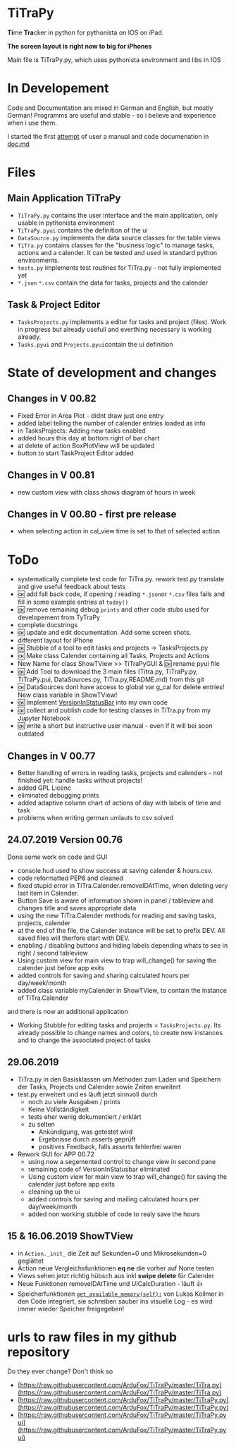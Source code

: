 # TiTraPy
**Ti**me **Tra**cker in python for pythonista on IOS on iPad.

**The screen layout is right now to big for iPhones**

Main file is TiTraPy.py, which uses pythonista environment and libs in IOS


# In Developement

Code and Documentation are mixed in German and English, but mostly German!
Programms are useful and stable - so i believe and experience when i use them.

I started the first [attempt](doc.md) of user a manual and code documenation in [doc.md](doc.md)

# Files

## Main Application TiTraPy
* `TiTraPy.py` contains the user interface and the main application, only usable in pythonista environment
* `TiTraPy.pyui` contains the definition of the ui
* `DataSource.py` implements the data source classes for the table views
* `TiTra.py` contains classes for the "business logic" to manage tasks, actions and a calender. It can be tested and used in standard python environments.
* `tests.py` implements test routines for TiTra.py - not fully implemented yet
* `*.json` `*.csv` contain the data for tasks, projects and the calender

## Task & Project Editor
* `TasksProjects.py` implements a editor for tasks and project (files). Work in progress but already usefull and everthing necessary is working already.
* `Tasks.pyui` and `Projects.pyui`contain the ui definition

# State of development and changes

## Changes in V 00.82
- Fixed Error in Area Plot - didnt draw just one entry
- added label telling the number of calender entries loaded as info
- in TasksProjects: Adding new tasks enabled
- added hours this day at bottom right of bar chart
- at delete of action BoxPlotView will be updated
- button to start TaskProject Editor added
 
## Changes in V 00.81
- new custom view with class shows diagram of hours in week


## Changes in V 00.80  - first pre release
 
- when selecting action in cal_view time is set to that of selected action

# ToDo

* systematically complete test code for TiTra.py. rework test.py translate and give useful feedback about tests
* :ok: add fall back code, if opening / reading `*.json`or `*.csv` files fails and fill in some example entries at `today()`
* :ok: remove remaining debug `prints` and other code stubs used for developement from TyTraPy
* complete docstrings
* :ok: update and edit documentation. Add some screen shots.
* different layout for iPhone 
* :ok: Stubble of a tool to edit tasks and projects -> TasksProjects.py
* :ok: Make class Calender containing all Tasks, Projects and Actions
* New Name for class ShowTView >> TiTraPyGUI & :ok: rename pyui file
* :ok: Add Tool to download the 3 main files (Titra.py, TiTraPy.py, TiTraPy.pui, DataSources.py, TiTra.py,README.md) from this git 
* :ok: DataSources dont have access to global var g_cal for delete entries! New class variable in ShowTView!
* :ok: Implement [VersionInStatusBar](https://github.com/cvpe/Pythonista-scripts/blob/dfbf9c4ee8172138b4b64c760f89cea1ed5562df/VersionInStatusBar.py) into my own code
* :ok: collect and publish code for testing classes in TiTra.py from my Jupyter Notebook
* :ok: write a short but instructive user manual - even if it will bei soon outdated


## Changes in V 00.77

- Better handling of errors in reading tasks, projects and calenders - not finished yet: handle tasks without projects!
- added GPL Licenc
- eliminated debugging prints
- added adaptive column chart of actions of day with labels of time and task
- problems when writing german umlauts to csv solved 


## 24.07.2019 Version 00.76

Done some work on code and GUI

- console.hud used to show success at saving calender & hours.csv. 
- code reformatted PEP8 and cleaned
- fixed stupid error in TiTra.Calender.removeIDAtTime, when deleting very last item in Calender.
- Button Save is aware of information shown in panel / tableview and changes title and saves appropriate data
- using the new TiTra.Calender methods for reading and saving tasks, projects, calender
- at the end of the file, the Calender instance will be set to prefix DEV. All saved files will therfore start with DEV.
- enabling / disabling buttons and hiding labels depending whats to see in right / second tableview
- Using custom view for main view to trap will_change() for saving the calender just before app exits
- added controls for saving and sharing calculated hours per day/week/month
- added class variable myCalender in ShowTView, to contain the instance of TiTra.Calender

and there is now an additional application
* Working Stubble for editing tasks and projects = `TasksProjects.py`. Its already possible to change names and colors, to create new instances and to change the associated project of tasks

## 29.06.2019

* TiTra.py in den Basisklassen um Methoden zum Laden und Speichern der Tasks, Projects und Calender sowie Zeiten erweitert
* test.py erweitert und es läuft jetzt sinnvoll durch
    * noch zu viele Ausgaben / prints
    * Keine Vollständigkeit
    * tests eher wenig dokumentiert / erklärt
    * zu selten 
        * Ankündigung, was getestet wird
        * Ergebnisse durch asserts geprüft
        * positives Feedback, falls asserts fehlerfrei waren
* Rework GUI for APP 00.72
    * using now a segemented control to change view in second pane
    * remaining code of VersionInStatusbar eliminated
    * Using custom view for main view to trap will_change() for saving the calender just before app exits
    * cleaning up the ui
    * added controls for saving and mailing calculated hours per day/week/month
    * added non working stubble of code to realy save the hours
    


## 15 & 16.06.2019 ShowTView

* in `Action._init_` die Zeit auf Sekunden=0 und Mikrosekunden=0 geglättet
* Action neue Vergleichsfunktionen __eq__ __ne__ die vorher auf None testen 
* Views sehen jetzt richtig hübsch aus inkl **swipe delete** für Calender
* Neue Funktionen removeIDAtTime und UICalcDuration  -  läuft :+1:
* Speicherfunktionen [`get_available_memory(self):`](https://gist.github.com/lukaskollmer/a09c0278d2d224b9f4839a895ebb9988) von Lukas Kollmer in den Code integriert, sie schreiben sauber ins visuelle Log - es wird immer wieder Speicher freigegeben!


# urls to raw files in my github repository

Do they ever change? Don't think so

* [https://raw.githubusercontent.com/ArduFox/TiTraPy/master/TiTra.py](https://raw.githubusercontent.com/ArduFox/TiTraPy/master/TiTra.py)
* [https://raw.githubusercontent.com/ArduFox/TiTraPy/master/TiTraPy.py](https://raw.githubusercontent.com/ArduFox/TiTraPy/master/TiTraPy.py)
* [https://raw.githubusercontent.com/ArduFox/TiTraPy/master/TiTraPy.pyui](https://raw.githubusercontent.com/ArduFox/TiTraPy/master/TiTraPy.pyui)




